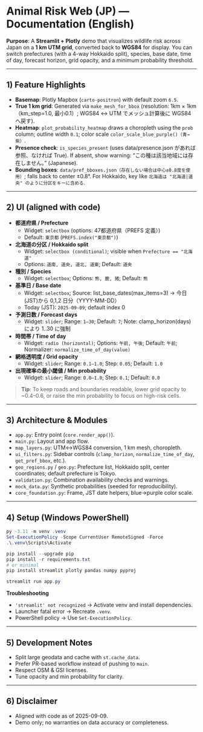 # Animal Risk Web (JP) — Documentation (English)

**Purpose**: A **Streamlit + Plotly** demo that visualizes wildlife risk across Japan on a **1 km UTM grid**, converted back to **WGS84** for display. You can switch prefectures (with a 4-way Hokkaido split), species, base date, time of day, forecast horizon, grid opacity, and a minimum probability threshold.

---

## 1) Feature Highlights

- **Basemap**: Plotly Mapbox (`carto-positron`) with default zoom `6.5`.
- **True 1 km grid**: Generated via `make_mesh_for_bbox` (resolution: 1km × 1km（km_step=1.0, 最小0.1）; WGS84 ↔︎ UTM でメッシュ計算後に WGS84 へ戻す).
- **Heatmap**: `plot_probability_heatmap` draws a choropleth using the `prob` column; outline width `0.1`; color scale `color_scale_blue_purple()（青→紫）`.
- **Presence check**: `is_species_present` (uses data/presence.json があれば参照、なければ True). If absent, show warning: “この種は該当地域には存在しません。” (Japanese).
- **Bounding boxes**: `data/pref_bboxes.json（存在しない場合は中心±0.8度を使用）`; falls back to center ±0.8°. For Hokkaido, key like `北海道は "北海道|道央" のように分区をキーに含める`.

---

## 2) UI (aligned with code)

- **都道府県 / Prefecture**
  - Widget: `selectbox` (options: 47都道府県（PREFS 定義）)
  - Default: `東京都` (`PREFS.index("東京都")`)
- **北海道の分区 / Hokkaido split**
  - Widget: `selectbox (conditional)`; visible when `Prefecture == "北海道"`
  - Options: `道南, 道央, 道北, 道東`; Default: `道央`
- **種別 / Species**
  - Widget: `selectbox`; Options: `熊, 鹿, 猪`; Default: `熊`
- **基準日 / Base date**
  - Widget: `selectbox`; Source: list_base_dates(max_items=3) → 今日(JST)から 0,1,2 日分（YYYY-MM-DD）
  - Today (JST): `2025-09-09`; default index 0
- **予測日数 / Forecast days**
  - Widget: `slider`; Range: `1–30`; Default: `7`; Note: clamp_horizon(days) により 1..30 に強制
- **時間帯 / Time of day**
  - Widget: `radio (horizontal)`; Options: `午前, 午後`; Default: `午前`; Normalizer: `normalize_time_of_day(value)`
- **網格透明度 / Grid opacity**
  - Widget: `slider`; Range: `0.1–1.0`; Step: `0.05`; Default: `1.0`
- **出現確率の最小閾値 / Min probability**
  - Widget: `slider`; Range: `0.0–1.0`; Step: `0.1`; Default: `0.0`

> **Tip**: To keep roads and boundaries readable, lower grid opacity to ~0.4–0.6, or raise the min probability to focus on high-risk cells.

---

## 3) Architecture & Modules

- `app.py`: Entry point (`core.render_app()`).
- `main.py`: Layout and app flow.
- `map_layers.py`: UTM↔WGS84 conversion, 1 km mesh, choropleth.
- `ui_filters.py`: Sidebar controls (`clamp_horizon`, `normalize_time_of_day`, `get_pref_bbox`, etc.).
- `geo_regions.py` / `geo.py`: Prefecture list, Hokkaido split, center coordinates; default prefecture is Tokyo.
- `validation.py`: Combination availability checks and warnings.
- `mock_data.py`: Synthetic probabilities (seeded for reproducibility).
- `core_foundation.py`: Frame, JST date helpers, blue→purple color scale.

---

## 4) Setup (Windows PowerShell)

```powershell
py -3.11 -m venv .venv
Set-ExecutionPolicy -Scope CurrentUser RemoteSigned -Force
.\.venv\Scripts\Activate

pip install --upgrade pip
pip install -r requirements.txt
# or minimal
pip install streamlit plotly pandas numpy pyproj

streamlit run app.py
```

**Troubleshooting**  
- `'streamlit' not recognized` → Activate venv and install dependencies.  
- Launcher fatal error → Recreate `.venv`.  
- PowerShell policy → Use `Set-ExecutionPolicy`.

---

## 5) Development Notes

- Split large geodata and cache with `st.cache_data`.
- Prefer PR-based workflow instead of pushing to `main`.
- Respect OSM & GSI licenses.
- Tune opacity and min probability for clarity.

---

## 6) Disclaimer
- Aligned with code as of 2025-09-09.
- Demo only; no warranties on data accuracy or completeness.
